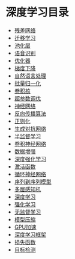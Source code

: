 
# 深度学习目录

+ [残差网络]()
+ [迁移学习]()
+ [池化层]()
+ [语音识别]()
+ [优化器]()
+ [梯度下降]()
+ [自然语言处理]()
+ [批量归一化]()
+ [卷积核]()
+ [超参数调优]()
+ [神经网络]()
+ [反向传播算法]()
+ [正则化]()
+ [生成对抗网络]()
+ [半监督学习]()
+ [卷积神经网络]()
+ [数据增强]()
+ [深度强化学习]()
+ [激活函数]()
+ [循环神经网络]()
+ [序列到序列模型]()
+ [多层感知机]()
+ [深度学习]()
+ [强化学习]()
+ [无监督学习]()
+ [模型压缩]()
+ [GPU加速]()
+ [深度学习框架]()
+ [损失函数]()
+ [目标检测]()
